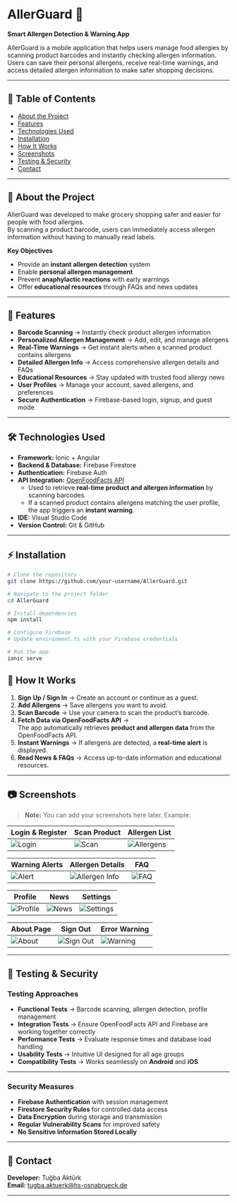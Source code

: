 # AllerGuard 📱  
**Smart Allergen Detection & Warning App**

AllerGuard is a mobile application that helps users manage food allergies by scanning product barcodes and instantly checking allergen information.  
Users can save their personal allergens, receive real-time warnings, and access detailed allergen information to make safer shopping decisions.

---

## 📌 Table of Contents  
- [About the Project](#-about-the-project)  
- [Features](#-features)  
- [Technologies Used](#-technologies-used)  
- [Installation](#-installation)  
- [How It Works](#-how-it-works)  
- [Screenshots](#-screenshots)  
- [Testing & Security](#-testing--security)  
- [Contact](#-contact)

---

## 🧩 About the Project  

AllerGuard was developed to make grocery shopping safer and easier for people with food allergies.  
By scanning a product barcode, users can immediately access allergen information without having to manually read labels.

**Key Objectives**  
- Provide an **instant allergen detection** system  
- Enable **personal allergen management**  
- Prevent **anaphylactic reactions** with early warnings  
- Offer **educational resources** through FAQs and news updates  

---

## 🚀 Features  

- **Barcode Scanning** → Instantly check product allergen information  
- **Personalized Allergen Management** → Add, edit, and manage allergens  
- **Real-Time Warnings** → Get instant alerts when a scanned product contains allergens  
- **Detailed Allergen Info** → Access comprehensive allergen details and FAQs  
- **Educational Resources** → Stay updated with trusted food allergy news  
- **User Profiles** → Manage your account, saved allergens, and preferences  
- **Secure Authentication** → Firebase-based login, signup, and guest mode  

---

## 🛠️ Technologies Used  

- **Framework:** Ionic + Angular  
- **Backend & Database:** Firebase Firestore  
- **Authentication:** Firebase Auth  
- **API Integration:** [OpenFoodFacts API](https://world.openfoodfacts.org/)  
    - Used to retrieve **real-time product and allergen information** by scanning barcodes.  
    - If a scanned product contains allergens matching the user profile, the app triggers an **instant warning**.  
- **IDE:** Visual Studio Code  
- **Version Control:** Git & GitHub  

---

## ⚡ Installation  

```bash
# Clone the repository
git clone https://github.com/your-username/AllerGuard.git

# Navigate to the project folder
cd AllerGuard

# Install dependencies
npm install

# Configure Firebase
# Update environment.ts with your Firebase credentials

# Run the app
ionic serve

```

## 🔄 How It Works  

1. **Sign Up / Sign In** → Create an account or continue as a guest.  
2. **Add Allergens** → Save allergens you want to avoid.  
3. **Scan Barcode** → Use your camera to scan the product’s barcode.  
4. **Fetch Data via OpenFoodFacts API** →  
   The app automatically retrieves **product and allergen data** from the OpenFoodFacts API.  
5. **Instant Warnings** → If allergens are detected, a **real-time alert** is displayed.  
6. **Read News & FAQs** → Access up-to-date information and educational resources.  

---

## 📷 Screenshots  

> **Note:** You can add your screenshots here later. Example:  

| Login & Register | Scan Product | Allergen List |
|------------------|-------------|---------------|
| ![Login](./screenshots/login.PNG) | ![Scan](./screenshots/scan.PNG) | ![Allergens](./screenshots/allergens.PNG) |

| Warning Alerts | Allergen Details | FAQ |
|---------------|------------------|-----|
| ![Alert](./screenshots/alert.PNG) | ![Allergen Info](./screenshots/allergen-info.PNG) | ![FAQ](./screenshots/faq.PNG) |

| Profile | News | Settings |
|--------|------|----------|
| ![Profile](./screenshots/profile.PNG) | ![News](./screenshots/news.PNG) | ![Settings](./screenshots/settings.PNG) |

| About Page | Sign Out | Error Warning |
|-----------|-----------|---------------|
| ![About](./screenshots/about.PNG) | ![Sign Out](./screenshots/signout.PNG) | ![Warning](./screenshots/warning.PNG) |

---

## 🧪 Testing & Security  

### **Testing Approaches**  
- **Functional Tests** → Barcode scanning, allergen detection, profile management  
- **Integration Tests** → Ensure OpenFoodFacts API and Firebase are working together correctly  
- **Performance Tests** → Evaluate response times and database load handling  
- **Usability Tests** → Intuitive UI designed for all age groups  
- **Compatibility Tests** → Works seamlessly on **Android** and **iOS**  

---

### **Security Measures**  
- **Firebase Authentication** with session management  
- **Firestore Security Rules** for controlled data access  
- **Data Encryption** during storage and transmission  
- **Regular Vulnerability Scans** for improved safety  
- **No Sensitive Information Stored Locally**  

---

## 📧 Contact  

**Developer:** Tuğba Aktürk  
**Email:** [tugba.aktuerk@hs-osnabrueck.de](mailto:tugba.aktuerk@hs-osnabrueck.de)  

---
